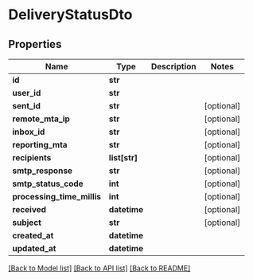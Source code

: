 # DeliveryStatusDto

## Properties
Name | Type | Description | Notes
------------ | ------------- | ------------- | -------------
**id** | **str** |  | 
**user_id** | **str** |  | 
**sent_id** | **str** |  | [optional] 
**remote_mta_ip** | **str** |  | [optional] 
**inbox_id** | **str** |  | [optional] 
**reporting_mta** | **str** |  | [optional] 
**recipients** | **list[str]** |  | [optional] 
**smtp_response** | **str** |  | [optional] 
**smtp_status_code** | **int** |  | [optional] 
**processing_time_millis** | **int** |  | [optional] 
**received** | **datetime** |  | [optional] 
**subject** | **str** |  | [optional] 
**created_at** | **datetime** |  | 
**updated_at** | **datetime** |  | 

[[Back to Model list]](../README#documentation-for-models) [[Back to API list]](../README#documentation-for-api-endpoints) [[Back to README]](../README)


